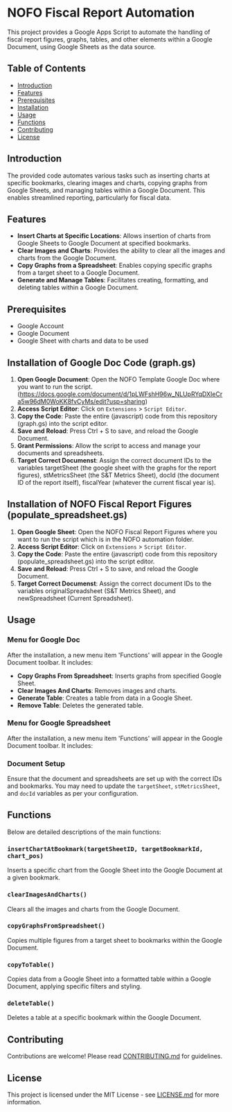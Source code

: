 # NOFO Fiscal Report Automation

This project provides a Google Apps Script to automate the handling of fiscal report figures, graphs, tables, and other elements within a Google Document, using Google Sheets as the data source.

## Table of Contents

- [Introduction](#introduction)
- [Features](#features)
- [Prerequisites](#prerequisites)
- [Installation](#installation)
- [Usage](#usage)
- [Functions](#functions)
- [Contributing](#contributing)
- [License](#license)

## Introduction

The provided code automates various tasks such as inserting charts at specific bookmarks, clearing images and charts, copying graphs from Google Sheets, and managing tables within a Google Document. This enables streamlined reporting, particularly for fiscal data.

## Features

- **Insert Charts at Specific Locations**: Allows insertion of charts from Google Sheets to Google Document at specified bookmarks.
- **Clear Images and Charts**: Provides the ability to clear all the images and charts from the Google Document.
- **Copy Graphs from a Spreadsheet**: Enables copying specific graphs from a target sheet to a Google Document.
- **Generate and Manage Tables**: Facilitates creating, formatting, and deleting tables within a Google Document.

## Prerequisites

- Google Account
- Google Document
- Google Sheet with charts and data to be used

## Installation of Google Doc Code (graph.gs)

1. **Open Google Document**: Open the NOFO Template Google Doc where you want to run the script. (https://docs.google.com/document/d/1pLWFshH96w_NLUpRYqDXIeCra5w96dM0WoKK8fvCyMs/edit?usp=sharing)
2. **Access Script Editor**: Click on `Extensions` > `Script Editor`.
3. **Copy the Code**: Paste the entire (javascript) code from this repository (graph.gs) into the script editor.
4. **Save and Reload**: Press Ctrl + S to save, and reload the Google Document.
5. **Grant Permissions**: Allow the script to access and manage your documents and spreadsheets.
6. **Target Correct Documenst**: Assign the correct document IDs to the variables targetSheet (the google sheet with the graphs for the report figures), stMetricsSheet (the S&T Metrics Sheet), docId (the document ID of the report itself), fiscalYear (whatever the current fiscal year is).

## Installation of NOFO Fiscal Report Figures (populate_spreadsheet.gs)
1. **Open Google Sheet**: Open the NOFO Fiscal Report Figures where you want to run the script which is in the NOFO automation folder.
2. **Access Script Editor**: Click on `Extensions` > `Script Editor`.
3. **Copy the Code**: Paste the entire (javascript) code from this repository (populate_spreadsheet.gs) into the script editor.
4. **Save and Reload**: Press Ctrl + S to save, and reload the Google Document.
5. **Target Correct Documenst**: Assign the correct document IDs to the variables originalSpreadsheet (S&T Metrics Sheet), and newSpreadsheet (Current Spreadsheet).

## Usage

### Menu for Google Doc

After the installation, a new menu item 'Functions' will appear in the Google Document toolbar. It includes:

- **Copy Graphs From Spreadsheet**: Inserts graphs from specified Google Sheet.
- **Clear Images And Charts**: Removes images and charts.
- **Generate Table**: Creates a table from data in a Google Sheet.
- **Remove Table**: Deletes the generated table.

### Menu for Google Spreadsheet

After the installation, a new menu item 'Functions' will appear in the Google Document toolbar. It includes:



### Document Setup

Ensure that the document and spreadsheets are set up with the correct IDs and bookmarks. You may need to update the `targetSheet`, `stMetricsSheet`, and `docId` variables as per your configuration.

## Functions

Below are detailed descriptions of the main functions:

### `insertChartAtBookmark(targetSheetID, targetBookmarkId, chart_pos)`

Inserts a specific chart from the Google Sheet into the Google Document at a given bookmark.

### `clearImagesAndCharts()`

Clears all the images and charts from the Google Document.

### `copyGraphsFromSpreadsheet()`

Copies multiple figures from a target sheet to bookmarks within the Google Document.

### `copyToTable()`

Copies data from a Google Sheet into a formatted table within a Google Document, applying specific filters and styling.

### `deleteTable()`

Deletes a table at a specific bookmark within the Google Document.

## Contributing

Contributions are welcome! Please read [CONTRIBUTING.md](CONTRIBUTING.md) for guidelines.

## License

This project is licensed under the MIT License - see [LICENSE.md](LICENSE.md) for more information.
